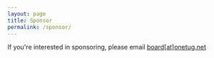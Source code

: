 ```yaml
---
layout: page
title: Sponsor
permalink: /sponsor/
---
```


If you're interested in sponsoring, please email [board[at]onetug.net](emailto:board@onetug.net)